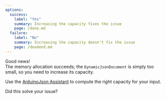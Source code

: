 ```yaml
---
options:
  success:
    label: "Yes"
    summary: Increasing the capacity fixes the issue
    page: /done.md
  failure:
    label: "No"
    summary: Increasing the capacity doesn't fix the issue
    page: /deadend.md
---
```


Good news!  
The memory allocation succeeds; the `DynamicJsonDocument` is simply too small, so you need to increase its capacity.

Use the [ArduinoJson Assistant](/v6/assistant/) to compute the right capacity for your input.

Did this solve your issue?
